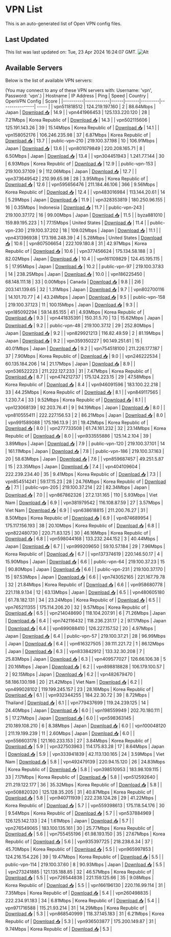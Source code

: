 # VPN List

This is an auto-generated list of Open VPN config files.

## Last Updated

This list was last updated on: Tue, 23 Apr 2024 16:24:07 GMT.
![Alt](https://repobeats.axiom.co/api/embed/186b98318ef1479477931607c1ad7d823f12451f.svg "Repobeats analytics image")

## Available Servers

Below is the list of available VPN servers:

(You may connect to any of these VPN servers with: Username: 'vpn', Password: 'vpn'.)
| Hostname | IP Address | Ping | Speed | Country | OpenVPN Config | Score |
|----------|------------|------|-------|---------|----------------| ----- |
| vpn511818512 | 124.219.197.160 | 2 | 88.64Mbps | Japan | [Download 📥](./configs/server_0_JP.ovpn) | 14.9 |
| vpn441966453 | 125.133.220.120 | 28 | 7.21Mbps | Korea Republic of | [Download 📥](./configs/server_1_KR.ovpn) | 14.3 |
| vpn502115606 | 125.191.143.26 | 39 | 15.14Mbps | Korea Republic of | [Download 📥](./configs/server_2_KR.ovpn) | 14.1 |
| vpn158052176 | 106.246.235.98 | 37 | 6.87Mbps | Korea Republic of | [Download 📥](./configs/server_3_KR.ovpn) | 13.7 |
| public-vpn-210 | 219.100.37.198 | 10 | 106.91Mbps | Japan | [Download 📥](./configs/server_4_JP.ovpn) | 13.6 |
| vpn801079849 | 220.208.165.71 | 8 | 6.50Mbps | Japan | [Download 📥](./configs/server_5_JP.ovpn) | 13.4 |
| vpn304451943 | 1.241.77.144 | 30 | 6.93Mbps | Korea Republic of | [Download 📥](./configs/server_6_KR.ovpn) | 12.9 |
| public-vpn-153 | 219.100.37.109 | 9 | 112.06Mbps | Japan | [Download 📥](./configs/server_7_JP.ovpn) | 12.7 |
| vpn373649542 | 210.99.65.98 | 28 | 3.95Mbps | Korea Republic of | [Download 📥](./configs/server_8_KR.ovpn) | 12.6 |
| vpn595656476 | 211.184.46.106 | 366 | 9.56Mbps | Korea Republic of | [Download 📥](./configs/server_9_KR.ovpn) | 12.4 |
| vpn483016984 | 113.144.20.61 | 14 | 5.29Mbps | Japan | [Download 📥](./configs/server_10_JP.ovpn) | 11.9 |
| vpn328353819 | 180.250.96.155 | 16 | 0.35Mbps | Indonesia | [Download 📥](./configs/server_11_ID.ovpn) | 11.7 |
| public-vpn-243 | 219.100.37.172 | 16 | 99.00Mbps | Japan | [Download 📥](./configs/server_12_JP.ovpn) | 11.5 |
| byza881010 | 159.89.195.223 | 1 | 77.15Mbps | United States | [Download 📥](./configs/server_13_US.ovpn) | 11.4 |
| public-vpn-230 | 219.100.37.202 | 18 | 109.02Mbps | Japan | [Download 📥](./configs/server_14_JP.ovpn) | 11.1 |
| vpn431396938 | 173.198.248.39 | 4 | 5.28Mbps | United States | [Download 📥](./configs/server_15_US.ovpn) | 10.6 |
| vpn807506654 | 222.109.180.8 | 31 | 42.97Mbps | Korea Republic of | [Download 📥](./configs/server_16_KR.ovpn) | 10.6 |
| vpn377456624 | 175.134.58.188 | 3 | 82.02Mbps | Japan | [Download 📥](./configs/server_17_JP.ovpn) | 10.4 |
| vpn161109829 | 124.45.195.115 | 5 | 17.95Mbps | Japan | [Download 📥](./configs/server_18_JP.ovpn) | 10.2 |
| public-vpn-97 | 219.100.37.83 | 14 | 238.25Mbps | Japan | [Download 📥](./configs/server_19_JP.ovpn) | 10.0 |
| vpn186225450 | 68.148.111.18 | 33 | 0.00Mbps | Canada | [Download 📥](./configs/server_20_CA.ovpn) | 9.8 |
| 2i6 | 203.141.139.65 | 32 | 1.31Mbps | Japan | [Download 📥](./configs/server_21_JP.ovpn) | 9.7 |
| vpn802700116 | 14.101.70.77 | 4 | 43.24Mbps | Japan | [Download 📥](./configs/server_22_JP.ovpn) | 9.5 |
| public-vpn-158 | 219.100.37.123 | 11 | 100.15Mbps | Japan | [Download 📥](./configs/server_23_JP.ovpn) | 9.3 |
| vpn185092294 | 59.14.85.155 | 41 | 4.93Mbps | Korea Republic of | [Download 📥](./configs/server_24_KR.ovpn) | 9.3 |
| vpn441835391 | 150.31.5.70 | 13 | 15.62Mbps | Japan | [Download 📥](./configs/server_25_JP.ovpn) | 9.2 |
| public-vpn-48 | 219.100.37.12 | 29 | 252.80Mbps | Japan | [Download 📥](./configs/server_26_JP.ovpn) | 9.2 |
| vpn829921213 | 116.82.49.59 | 2 | 81.19Mbps | Japan | [Download 📥](./configs/server_27_JP.ovpn) | 9.2 |
| vpn359350227 | 90.149.251.61 | 15 | 40.01Mbps | Japan | [Download 📥](./configs/server_28_JP.ovpn) | 9.2 |
| vpn754518100 | 211.226.177.187 | 37 | 7.90Mbps | Korea Republic of | [Download 📥](./configs/server_29_KR.ovpn) | 9.0 |
| vpn246222534 | 60.135.184.206 | 14 | 21.17Mbps | Japan | [Download 📥](./configs/server_30_JP.ovpn) | 8.9 |
| vpn536522223 | 211.222.127.233 | 31 | 7.47Mbps | Korea Republic of | [Download 📥](./configs/server_31_KR.ovpn) | 8.7 |
| vpn474212737 | 175.124.223.15 | 29 | 47.58Mbps | Korea Republic of | [Download 📥](./configs/server_32_KR.ovpn) | 8.4 |
| vpn946091596 | 183.100.22.218 | 33 | 44.25Mbps | Korea Republic of | [Download 📥](./configs/server_33_KR.ovpn) | 8.1 |
| vpn849117565 | 1.230.7.4 | 33 | 9.52Mbps | Korea Republic of | [Download 📥](./configs/server_34_KR.ovpn) | 8.1 |
| vpn123068139 | 92.203.76.41 | 9 | 94.19Mbps | Japan | [Download 📥](./configs/server_35_JP.ovpn) | 8.0 |
| vpn810555411 | 222.227.156.53 | 2 | 86.21Mbps | Japan | [Download 📥](./configs/server_36_JP.ovpn) | 8.0 |
| vpn991589088 | 175.196.13.9 | 31 | 19.42Mbps | Korea Republic of | [Download 📥](./configs/server_37_KR.ovpn) | 8.0 |
| vpn277733508 | 61.74.161.232 | 32 | 23.14Mbps | Korea Republic of | [Download 📥](./configs/server_38_KR.ovpn) | 8.0 |
| vpn933555886 | 125.14.2.104 | 39 | 3.89Mbps | Japan | [Download 📥](./configs/server_39_JP.ovpn) | 7.9 |
| public-vpn-120 | 219.100.37.101 | 14 | 161.11Mbps | Japan | [Download 📥](./configs/server_40_JP.ovpn) | 7.8 |
| public-vpn-186 | 219.100.37.163 | 20 | 58.63Mbps | Japan | [Download 📥](./configs/server_41_JP.ovpn) | 7.6 |
| vpn859687457 | 49.251.5.87 | 15 | 23.35Mbps | Japan | [Download 📥](./configs/server_42_JP.ovpn) | 7.4 |
| vpn404109604 | 222.239.234.40 | 35 | 9.41Mbps | Korea Republic of | [Download 📥](./configs/server_43_KR.ovpn) | 7.3 |
| vpn854514241 | 59.17.15.23 | 28 | 24.76Mbps | Korea Republic of | [Download 📥](./configs/server_44_KR.ovpn) | 7.1 |
| public-vpn-205 | 219.100.37.214 | 22 | 82.34Mbps | Japan | [Download 📥](./configs/server_45_JP.ovpn) | 7.0 |
| vpn867862326 | 27.2.131.165 | 110 | 5.93Mbps | Viet Nam | [Download 📥](./configs/server_46_VN.ovpn) | 6.9 |
| vpn381979542 | 116.108.87.59 | 27 | 3.57Mbps | Viet Nam | [Download 📥](./configs/server_47_VN.ovpn) | 6.9 |
| vpn638618815 | 211.200.76.27 | 31 | 8.50Mbps | Korea Republic of | [Download 📥](./configs/server_48_KR.ovpn) | 6.9 |
| vpn874689954 | 175.117.156.193 | 38 | 20.10Mbps | Korea Republic of | [Download 📥](./configs/server_49_KR.ovpn) | 6.8 |
| vpn822480730 | 220.71.83.125 | 30 | 46.16Mbps | Korea Republic of | [Download 📥](./configs/server_50_KR.ovpn) | 6.8 |
| vpn598044168 | 133.232.244.152 | 3 | 40.44Mbps | Japan | [Download 📥](./configs/server_51_JP.ovpn) | 6.7 |
| vpn999209650 | 59.10.57.184 | 29 | 7.96Mbps | Korea Republic of | [Download 📥](./configs/server_52_KR.ovpn) | 6.7 |
| vpn137374619 | 220.146.50.17 | 4 | 15.90Mbps | Japan | [Download 📥](./configs/server_53_JP.ovpn) | 6.6 |
| public-vpn-64 | 219.100.37.23 | 15 | 90.80Mbps | Japan | [Download 📥](./configs/server_54_JP.ovpn) | 6.6 |
| public-vpn-231 | 219.100.37.170 | 15 | 97.53Mbps | Japan | [Download 📥](./configs/server_55_JP.ovpn) | 6.6 |
| vpn743052165 | 221.167.79.78 | 32 | 21.84Mbps | Korea Republic of | [Download 📥](./configs/server_56_KR.ovpn) | 6.6 |
| vpn958680778 | 221.118.9.134 | 12 | 63.13Mbps | Japan | [Download 📥](./configs/server_57_JP.ovpn) | 6.5 |
| vpn480605180 | 61.78.182.131 | 34 | 23.24Mbps | Korea Republic of | [Download 📥](./configs/server_58_KR.ovpn) | 6.5 |
| vpn765211355 | 175.114.206.20 | 32 | 9.57Mbps | Korea Republic of | [Download 📥](./configs/server_59_KR.ovpn) | 6.5 |
| vpn214048690 | 118.104.207.91 | 6 | 71.26Mbps | Japan | [Download 📥](./configs/server_60_JP.ovpn) | 6.4 |
| vpn742116432 | 118.236.231.17 | 2 | 97.17Mbps | Japan | [Download 📥](./configs/server_61_JP.ovpn) | 6.4 |
| vpn699088410 | 126.227.157.52 | 20 | 4.97Mbps | Japan | [Download 📥](./configs/server_62_JP.ovpn) | 6.4 |
| public-vpn-57 | 219.100.37.21 | 28 | 96.99Mbps | Japan | [Download 📥](./configs/server_63_JP.ovpn) | 6.4 |
| vpn616327505 | 39.111.221.72 | 1 | 86.12Mbps | Japan | [Download 📥](./configs/server_64_JP.ovpn) | 6.3 |
| vpn833842912 | 133.32.30.208 | 7 | 25.83Mbps | Japan | [Download 📥](./configs/server_65_JP.ovpn) | 6.3 |
| vpn409577027 | 126.66.106.38 | 5 | 20.16Mbps | Japan | [Download 📥](./configs/server_66_JP.ovpn) | 6.2 |
| vpn898818828 | 106.179.100.57 | 2 | 92.15Mbps | Japan | [Download 📥](./configs/server_67_JP.ovpn) | 6.2 |
| vpn482679470 | 58.186.130.198 | 20 | 21.42Mbps | Viet Nam | [Download 📥](./configs/server_68_VN.ovpn) | 6.2 |
| vpn499028102 | 119.199.245.157 | 23 | 28.16Mbps | Korea Republic of | [Download 📥](./configs/server_69_KR.ovpn) | 6.1 |
| vpn932344255 | 184.22.30.72 | 39 | 8.72Mbps | Thailand | [Download 📥](./configs/server_70_TH.ovpn) | 6.1 |
| vpn779437699 | 119.24.239.125 | 14 | 24.40Mbps | Japan | [Download 📥](./configs/server_71_JP.ovpn) | 6.0 |
| vpn198559949 | 202.70.180.111 | 5 | 17.27Mbps | Japan | [Download 📥](./configs/server_72_JP.ovpn) | 6.0 |
| vpn598363145 | 210.189.108.210 | 6 | 8.38Mbps | Japan | [Download 📥](./configs/server_73_JP.ovpn) | 6.0 |
| vpn100048120 | 211.19.199.239 | 11 | 2.60Mbps | Japan | [Download 📥](./configs/server_74_JP.ovpn) | 6.0 |
| vpn556603178 | 121.160.233.153 | 27 | 3.84Mbps | Korea Republic of | [Download 📥](./configs/server_75_KR.ovpn) | 5.9 |
| vpn327503963 | 114.175.83.28 | 17 | 8.64Mbps | Japan | [Download 📥](./configs/server_76_JP.ovpn) | 5.9 |
| vpn333941839 | 42.113.130.165 | 24 | 3.59Mbps | Viet Nam | [Download 📥](./configs/server_77_VN.ovpn) | 5.8 |
| vpn492479139 | 220.94.15.120 | 26 | 24.83Mbps | Korea Republic of | [Download 📥](./configs/server_78_KR.ovpn) | 5.8 |
| vpn398510953 | 183.98.109.115 | 33 | 7.17Mbps | Korea Republic of | [Download 📥](./configs/server_79_KR.ovpn) | 5.8 |
| vpn512592640 | 211.219.122.177 | 36 | 35.32Mbps | Korea Republic of | [Download 📥](./configs/server_80_KR.ovpn) | 5.8 |
| vpn508820320 | 125.128.35.205 | 31 | 40.87Mbps | Korea Republic of | [Download 📥](./configs/server_81_KR.ovpn) | 5.8 |
| vpn940711939 | 222.238.124.28 | 29 | 41.22Mbps | Korea Republic of | [Download 📥](./configs/server_82_KR.ovpn) | 5.7 |
| vpn559398613 | 175.118.54.176 | 30 | 9.54Mbps | Korea Republic of | [Download 📥](./configs/server_83_KR.ovpn) | 5.7 |
| vpn537884969 | 126.125.142.133 | 24 | 1.61Mbps | Japan | [Download 📥](./configs/server_84_JP.ovpn) | 5.7 |
| vpn276549065 | 183.100.135.161 | 30 | 25.77Mbps | Korea Republic of | [Download 📥](./configs/server_85_KR.ovpn) | 5.6 |
| vpn755455196 | 61.98.193.150 | 35 | 27.67Mbps | Korea Republic of | [Download 📥](./configs/server_86_KR.ovpn) | 5.6 |
| vpn935397725 | 218.238.6.34 | 37 | 45.70Mbps | Korea Republic of | [Download 📥](./configs/server_87_KR.ovpn) | 5.5 |
| vpn965997853 | 124.216.154.226 | 39 | 19.47Mbps | Korea Republic of | [Download 📥](./configs/server_88_KR.ovpn) | 5.5 |
| public-vpn-114 | 219.100.37.60 | 8 | 90.93Mbps | Japan | [Download 📥](./configs/server_89_JP.ovpn) | 5.5 |
| vpn273241885 | 121.135.188.85 | 32 | 46.57Mbps | Korea Republic of | [Download 📥](./configs/server_90_KR.ovpn) | 5.5 |
| vpn726544838 | 221.159.125.66 | 35 | 9.08Mbps | Korea Republic of | [Download 📥](./configs/server_91_KR.ovpn) | 5.5 |
| vpn166196130 | 220.116.99.114 | 31 | 7.35Mbps | Korea Republic of | [Download 📥](./configs/server_92_KR.ovpn) | 5.4 |
| vpn260498835 | 222.234.91.183 | 34 | 6.81Mbps | Korea Republic of | [Download 📥](./configs/server_93_KR.ovpn) | 5.4 |
| vpn971716588 | 115.21.93.214 | 31 | 14.29Mbps | Korea Republic of | [Download 📥](./configs/server_94_KR.ovpn) | 5.3 |
| vpn868540999 | 118.37.145.183 | 31 | 6.21Mbps | Korea Republic of | [Download 📥](./configs/server_95_KR.ovpn) | 5.3 |
| vpn936503877 | 175.200.149.87 | 31 | 9.74Mbps | Korea Republic of | [Download 📥](./configs/server_96_KR.ovpn) | 5.3 |
